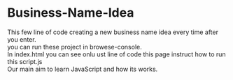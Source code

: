 # Business-Name-Idea

This few line of code creating a new business name idea every time after you enter.<br>
you can run these project in browese-console.<br>
In index.html you can see onlu ust line of code this page instruct how to run this script.js<br>
Our main aim to learn JavaScript and how its works.
